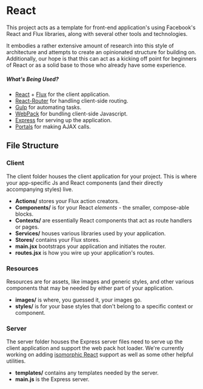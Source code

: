 # React

This project acts as a template for front-end application's using Facebook's React and Flux libraries, along with several other tools and technologies.

It embodies a rather extensive amount of research into this style of architecture and attempts to create an opinionated structure for building on.  Additionally, our hope is that this can act as a kicking off point for beginners of React or as a solid base to those who already have some experience.

##### What's Being Used?

* [React](http://facebook.github.io/react/) + [Flux](http://facebook.github.io/flux/) for the client application.
* [React-Router](https://rackt.github.io/react-router/) for handling client-side routing.
* [Gulp](http://gulpjs.io) for automating tasks.
* [WebPack](http://webpack.github.io/) for bundling client-side Javascript.
* [Express](http://expressjs.com) for serving up the application.
* [Portals](https://www.npmjs.com/package/portals) for making AJAX calls.

## File Structure

### Client

The client folder houses the client application for your project.  This is where your app-specific Js and React components (and their directly accompanying styles) live.

* **Actions/** stores your Flux action creators.
* **Components/** is for your React _elements_ - the smaller, compose-able blocks.
* **Contexts/** are essentially React components that act as route handlers or pages.
* **Services/** houses various libraries used by your application.
* **Stores/** contains your Flux stores.
* **main.jsx** bootstraps your application and initiates the router.
* **routes.jsx** is how you wire up your application's routes.

### Resources

Resources are for assets, like images and generic styles, and other various components that may be needed by either part of your application.

* **images/** is where, you guessed it, your images go.
* **styles/** is for your base styles that don't belong to a specific context or component.

### Server

The server folder houses the Express server files need to serve up the client application and support the web pack hot loader.  We're currently working on adding [isomorphic React]() support as well as some other helpful utilities.

* **templates/** contains any templates needed by the server.
* **main.js** is the Express server.
